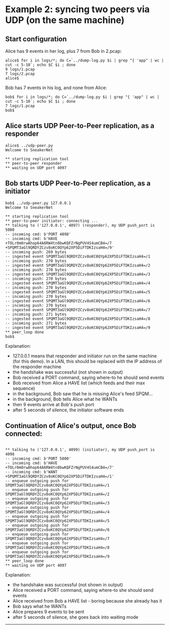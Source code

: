 # Example 2: syncing two peers via UDP (on the same machine)

## Start configuration

Alice has 9 events in her log, plus 7 from Bob in 2.pcap:

```text
alice$ for i in logs/*; do C=`../dump-log.py $i | grep "{ 'app" | wc | cut -c 5-10`; echo $C $i ; done
9 logs/1.pcap
7 logs/2.pcap
alice$
```

Bob has 7 events in his log, and none from Alice:

```text
bob$ for i in logs/*; do C=`../dump-log.py $i | grep "{ 'app" | wc | cut -c 5-10`; echo $C $i ; done
7 logs/1.pcap
bob$
```

## Alice starts UDP Peer-to-Peer replication, as a responder

```text
alice$ ../udp-peer.py 
Welcome to SneakerNet

** starting replication tool
** peer-to-peer responder
** waiting on UDP port 4097

```

## Bob starts UDP Peer-to-Peer replication, as a initiator

```text
bob$ ../udp-peer.py 127.0.0.1
Welcome to SneakerNet

** starting replication tool
** peer-to-peer initiator: connecting ...
** talking to ('127.0.0.1', 4097) (responder), my UDP push_port is 5000
-- incoming cmd: b'PORT 4098'
-- incoming cmd: b'HAVE +TOLr0m0rwAhop64A6RW4tn8bwKQFZrNgPUV4S4umCB4=/7 +SPQMT3aGl9QRDYZCzv8oKC0QYp62XP5DiFTDKIzsaH4=/9'
-- incoming push: 269 bytes
-- ingested event SPQMT3aGl9QRDYZCzv8oKC0QYp62XP5DiFTDKIzsaH4=/1
-- incoming push: 270 bytes
-- ingested event SPQMT3aGl9QRDYZCzv8oKC0QYp62XP5DiFTDKIzsaH4=/2
-- incoming push: 270 bytes
-- ingested event SPQMT3aGl9QRDYZCzv8oKC0QYp62XP5DiFTDKIzsaH4=/3
-- incoming push: 270 bytes
-- ingested event SPQMT3aGl9QRDYZCzv8oKC0QYp62XP5DiFTDKIzsaH4=/4
-- incoming push: 270 bytes
-- ingested event SPQMT3aGl9QRDYZCzv8oKC0QYp62XP5DiFTDKIzsaH4=/5
-- incoming push: 270 bytes
-- ingested event SPQMT3aGl9QRDYZCzv8oKC0QYp62XP5DiFTDKIzsaH4=/6
-- incoming push: 270 bytes
-- ingested event SPQMT3aGl9QRDYZCzv8oKC0QYp62XP5DiFTDKIzsaH4=/7
-- incoming push: 271 bytes
-- ingested event SPQMT3aGl9QRDYZCzv8oKC0QYp62XP5DiFTDKIzsaH4=/8
-- incoming push: 271 bytes
-- ingested event SPQMT3aGl9QRDYZCzv8oKC0QYp62XP5DiFTDKIzsaH4=/9
** peer_loop done
bob$ 
```
Explanation:
- 127.0.0.1 means that responder and initiator run on the same machine (for this demo). In a LAN, this should be replaced with the IP address of the responder machine
- the handshake was successful (not shown in output)
- Bob received a PORT command, saying where-to he should send events
- Bob received from Alice a HAVE list (which feeds and their max sequence)
- in the background, Bob saw that he is missing Alice's feed SPQM...
- in the background, Bob tells Alice what he WANTs
- then 9 events arrive at Bob's push port
- after 5 seconds of silence, the initiator software ends

## Continuation of Alice's output, once Bob connected:

```text

** talking to ('127.0.0.1', 4099) (initiator), my UDP push_port is 4098
-- incoming cmd: b'PORT 5000'
-- incoming cmd: b'HAVE +TOLr0m0rwAhop64A6RW4tn8bwKQFZrNgPUV4S4umCB4=/7'
-- incoming cmd: b'WANT +SPQMT3aGl9QRDYZCzv8oKC0QYp62XP5DiFTDKIzsaH4=/1'
-- enqueue outgoing push for SPQMT3aGl9QRDYZCzv8oKC0QYp62XP5DiFTDKIzsaH4=/1
-- enqueue outgoing push for SPQMT3aGl9QRDYZCzv8oKC0QYp62XP5DiFTDKIzsaH4=/2
-- enqueue outgoing push for SPQMT3aGl9QRDYZCzv8oKC0QYp62XP5DiFTDKIzsaH4=/3
-- enqueue outgoing push for SPQMT3aGl9QRDYZCzv8oKC0QYp62XP5DiFTDKIzsaH4=/4
-- enqueue outgoing push for SPQMT3aGl9QRDYZCzv8oKC0QYp62XP5DiFTDKIzsaH4=/5
-- enqueue outgoing push for SPQMT3aGl9QRDYZCzv8oKC0QYp62XP5DiFTDKIzsaH4=/6
-- enqueue outgoing push for SPQMT3aGl9QRDYZCzv8oKC0QYp62XP5DiFTDKIzsaH4=/7
-- enqueue outgoing push for SPQMT3aGl9QRDYZCzv8oKC0QYp62XP5DiFTDKIzsaH4=/8
-- enqueue outgoing push for SPQMT3aGl9QRDYZCzv8oKC0QYp62XP5DiFTDKIzsaH4=/9
** peer_loop done
** waiting on UDP port 4097

```

Explanation:
- the handshake was successful (not shown in output)
- Alice received a PORT command, saying where-to she should send events
- Alice received from Bob a HAVE list - boring because she already has it
- Bob says what he WANTs
- Alice prepares 9 events to be sent
- after 5 seconds of silence, she goes back into waiting mode

---
